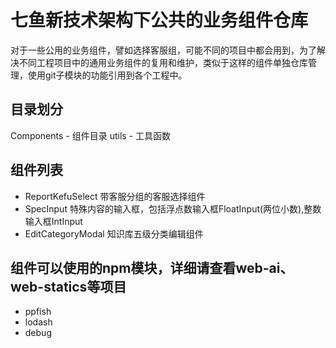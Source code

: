 # 七鱼新技术架构下公共的业务组件仓库

对于一些公用的业务组件，譬如选择客服组，可能不同的项目中都会用到，为了解决不同工程项目中的通用业务组件的复用和维护，类似于这样的组件单独仓库管理，使用git子模块的功能引用到各个工程中。

## 目录划分
Components - 组件目录
utils - 工具函数

## 组件列表

- ReportKefuSelect 带客服分组的客服选择组件
- SpecInput 特殊内容的输入框，包括浮点数输入框FloatInput(两位小数),整数输入框IntInput
- EditCategoryModal 知识库五级分类编辑组件


## 组件可以使用的npm模块，详细请查看web-ai、web-statics等项目
- ppfish
- lodash
- debug